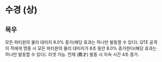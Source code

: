 # 수경 (상)

## 목우

모든 파티원의 물리 대미지 8.0% 증가(해당 효과는 하나만 발동할 수 있다). QTE 공격이 적에게 명중 시 모든 파티원의 물리 대미지가 8초 동안 8.0% 증가한다(해당 효과는 하나만 발동할 수 있다). 리셋 가능. 천재 (薦才) 발동 시 지속 시간 4초 증가.
